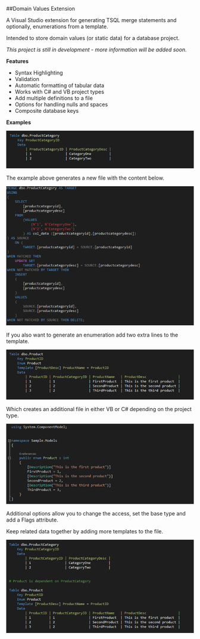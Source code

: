 ##Domain Values Extension

A Visual Studio extension for generating TSQL merge statements and optionally, enumerations from a template.

Intended to store domain values (or static data) for a database project.

*This project is still in development - more information will be added soon.*

**Features**

- Syntax Highlighting 
- Validation 
- Automatic formatting of tabular data
- Works with C# and VB project types
- Add multiple definitions to a file
- Options for handling nulls and spaces
- Composite database keys

**Examples**

![Sample](img/DV_Template1.png)

The example above generates a new file with the content below.

![Sample](img/DV_SQL1.png)

If you also want to generate an enumeration add two extra lines to the template.

![Sample](img/DV_Template2.png)

Which creates an additional file in either VB or C# depending on the project type.

![Sample](img/DV_Enum1.png)

Additional options allow you to change the access, set the base type and add a Flags attribute.

Keep related data together by adding more templates to the file.

![Sample](img/DV_Template3.png)
